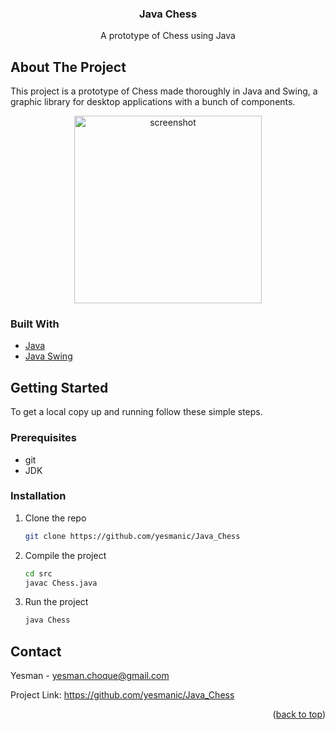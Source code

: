 <div align="center">
  <h3 align="center">Java Chess</h3>

  <p align="center">
    A prototype of Chess using Java
  </p>
</div>

<!-- ABOUT THE PROJECT -->
## About The Project

This project is a prototype of Chess made thoroughly in Java and Swing, a graphic library for desktop applications with a bunch of components. 

<div align="center">
   <img src="https://user-images.githubusercontent.com/62268626/178839902-066b7218-9d0e-4709-a153-32302842f709.png" alt="screenshot" height="300">
</div>

### Built With

* [Java](https://docs.oracle.com/en/java/)
* [Java Swing](https://docs.oracle.com/javase/8/docs/api/index.html?javax/swing/package-summary.html)

## Getting Started

To get a local copy up and running follow these simple steps.

### Prerequisites

* git
* JDK

### Installation

1. Clone the repo
   ```sh
   git clone https://github.com/yesmanic/Java_Chess
   ```
2. Compile the project
   ```sh
   cd src
   javac Chess.java
   ```
3. Run the project
   ```sh
   java Chess
   ```

## Contact

Yesman - yesman.choque@gmail.com

Project Link: https://github.com/yesmanic/Java_Chess

<p align="right">(<a href="#top">back to top</a>)</p>
